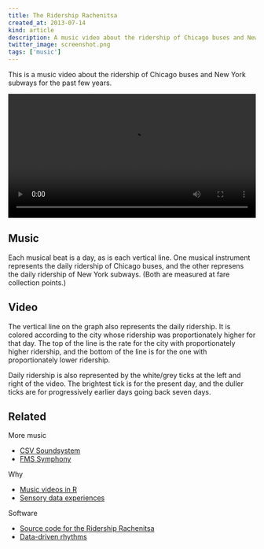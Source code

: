 ```yaml
---
title: The Ridership Rachenitsa
created_at: 2013-07-14
kind: article
description: A music video about the ridership of Chicago buses and New York subways
twitter_image: screenshot.png
tags: ['music']
---
```

This is a music video about the ridership of Chicago buses and New York subways
for the past few years.

<video src="<%= @item.identifier %>transit.webm" controls width="100%"></video>

## Music
Each musical beat is a day, as is each vertical line. One musical instrument
represents the daily ridership of Chicago buses, and the other represens the daily
ridership of New York subways. (Both are measured at fare collection points.)

## Video
The vertical line on the graph also represents the daily ridership. It is colored
according to the city whose ridership was proportionately higher for that day.
The top of the line is the rate for the city with proportionately higher ridership,
and the bottom of the line is for the one with proportionately lower ridership.

Daily ridership is also represented by the white/grey ticks at the left and right
of the video. The brightest tick is for the present day, and the duller ticks are
for progressively earlier days going back seven days.

## Related
More music
* [CSV Soundsystem](http://csvsoundsystem.com)
* [FMS Symphony](http://fms.csvsoundsystem.com)

Why
* [Music videos in R](http://www.livestream.com/knerd/video?clipId=pla_a5d59285-9399-47dc-aaef-2b9a77142d5e)
* [Sensory data experiences](/!/sensory-data-experiences)

Software
* [Source code for the Ridership Rachenitsa](https://github.com/csv/transit-ridership)
* [Data-driven rhythms](https://github.com/csv/ddr)
